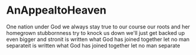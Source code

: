 # AnAppealtoHeaven
One nation under God we always stay true to our course our roots and her homegrown stubbornness try to knock us down we'll just  get backed up even bigger and stronit is written what God has joined together let no man separateit is written what God has joined together let no man separate
